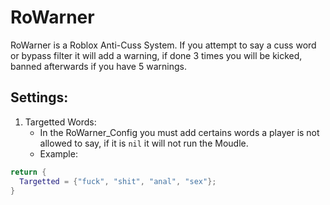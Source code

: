 # RoWarner

RoWarner is a Roblox Anti-Cuss System. If you attempt to say a cuss word or bypass filter it will add a warning, if done 3 times you will be kicked, banned afterwards if you have 5 warnings.

## Settings:

1) Targetted Words:
    - In the RoWarner_Config you must add certains words a player is not allowed to say, if it is ``nil`` it will not run the Moudle.
    - Example:
```lua
return {
  Targetted = {"fuck", "shit", "anal", "sex"};
}
```
